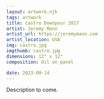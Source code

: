 ```yaml
---
layout: artwork.njk
tags: artwork
title: Castro Downpour 2017
artist: Jeremy Mann
artist_url: https://jeremymann.com
artist_location: USA
img: castro.jpg
imgthumb: castro.jpg
dimensions: 12" x 12"
composition: Oil on panel

date: 2023-09-14
---
```


Description to come.

